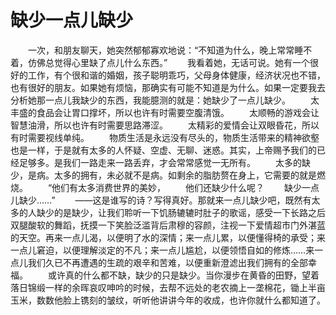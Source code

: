 # 缺少一点儿缺少
　　一次，和朋友聊天，她突然郁郁寡欢地说：“不知道为什么，晚上常常睡不着，仿佛总觉得心里缺了点儿什么东西。” 
　　我看着她，无话可说。她有一个很好的工作，有个很和谐的婚姻，孩子聪明乖巧，父母身体健康，经济状况也不错，也有很好的朋友。如果她有烦恼，那确实有可能不知道是为什么。如果一定要我去分析她那一点儿我缺少的东西，我能臆测的就是：她缺少了一点儿缺少。 
　　太丰盛的食品会让胃口撑坏，所以也许有时需要空腹清饿。 
　　太顺畅的游戏会让智慧油滑，所以也许有时需要思路滞涩。 
　　太精彩的爱情会让双眼昏花，所以有时需要视线单纯。 
　　物质生活是永远没有尽头的，物质生活带来的精神欲壑也是一样，于是就有太多的人怀疑、空虚、无聊、迷惑。其实，上帝赐予我们的已经足够多。是我们一路走来一路丢弃，才会常常感觉一无所有。 
　　太多的缺少，是病。太多的拥有，未必就不是病。如剩余的脂肪赘在身上，它需要的就是燃烧。 
　　“他们有太多消费世界的美妙， 
　　他们还缺少什么呢？ 
　　缺少一点儿缺少……” 
　　——这是谁写的诗？写得真好。那就来一点儿缺少吧，既然有太多的人缺少的是缺少，让我们聆听一下饥肠辘辘时肚子的歌谣，感受一下长路之后双腿酸软的舞蹈，抚摸一下笑脸泛滥背后肃穆的容颜，注视一下爱情超市门外湛蓝的天空。再来一点儿渴，以便明了水的深情；来一点儿累，以便懂得椅的承受；来一点儿窘迫，以便理解淡定的不凡；来一点儿尴尬，以便领悟自如的修炼……来一点儿我们久已不再遭遇的生疏的艰辛和苦难，以便重新澄滤出我们拥有的全部幸福。 
　　或许真的什么都不缺，缺少的只是缺少。当你漫步在黄昏的田野，望着落日锦缎一样的余晖哀叹呻吟的时候，去帮不远处的老农摘上一垄棉花，锄上半亩玉米，数数他脸上镌刻的皱纹，听听他讲讲今年的收成，也许你就什么都知道了。
 